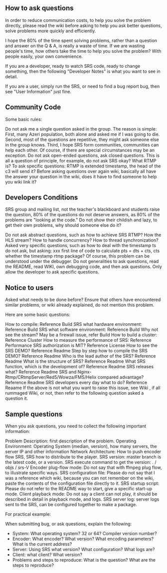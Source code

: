 ## **How to ask questions**



In order to reduce communication costs, to help you solve the problem directly, please read the wiki before asking to help you ask better questions, solve problems more quickly and efficiently.

I hope the 80% of the time spent solving problems, rather than a question and answer on the Q & A, is really a waste of time. If we are wasting people's time, how others take the time to help you solve the problem? With people easily, your own convenience.

If you are a developer, ready to watch SRS code, ready to change something, then the following "Developer Notes" is what you want to see in detail.

If you are a user, simply run the SRS, or need to find a bug report bug, then see "User Information" just fine.


## **Community Code**



Some basic rules:

Do not ask me a single question asked in the group. The reason is simple: First, many Azeri population, both alone and asked me if I was going to die. Second, most of the questions are repetitive, they might ask someone else in the group knows. Third, I hope SRS form communities, communities can help each other. Of course, if there are special circumstances may be an exception.
Do not ask open-ended questions, ask closed questions. This is all a question of principle, for example, do not ask SRS okay? What RTMP is? To ask specific questions: RTMP is extended timestamp, the head of the c3 will send it?
Before asking questions over again wiki, basically all have the answer your question in the wiki, does it have to find someone to help you wiki link it?


## **Developers Conditions**


SRS group and mailing list, not the teacher's blackboard and students raise the question, 80% of the questions do not deserve answers, as 80% of the problems are "looking at the code." Do not show their childish and lazy, to get their own problems, why should someone else do it?

Do not ask abstract questions, such as how to achieve SRS RTMP? How the HLS stream? How to handle concurrency? How to thread synchronization?
Asked very specific questions, such as how to deal with the timestamp ts do not ask, but asking: xxx first line of code to calculate pts = dts + cts, cts whether the timestamp rtmp package? Of course, this problem can be understood under the debugger.
Do not generalities to ask questions, read the README, read WIKI, own debugging code, and then ask questions. Only allow the developer to ask specific questions.

## **Notice to users**


Asked what needs to be done before? Ensure that others have encountered similar problems, or wiki already explained, do not mention this problem.

Here are some basic questions:

How to compile: Reference Build
SRS what hardware environment: Reference Build
SRS what software environment: Reference Build
Why not see the stream? May be a firewall issue, refer Build
How to build a cluster: Reference Cluster
How to measure the performance of SRS: Reference Performance
SRS authorization is MIT? Reference License
How to see the SRS DEMO? Reference Readme
Step by step how to compile the SRS DEMO? Reference Readme
Who is the lead author of the SRS? Reference Readme
What is the structure of SRS? Reference Readme
What SRS function, which is the development of? Reference Readme
SRS releases what? Reference Readme
SRS and Nginx-Rtmp/CRtmpServer/Red5/Wowza/FMS/Helix compared advantage? Reference Readme
SRS developers every day what to do? Reference Reaame
If the above is not what you want to raise this issue, see Wiki , if all rummaged Wiki, or not, then refer to the following question asked a question it.

## **Sample questions**


When you ask questions, you need to collect the following important information:

Problem Description: first description of the problem.
Operating Environment: Operating System (median, version), how many servers, the server IP and other information
Network Architecture: How to push encoder flow SRS, SRS how to distribute to the player.
SRS version: master branch is the latest code, or a version. SRS execute command to get the version: . / objs / srs-V
Encoder plug-flow mode: Do not say that with ffmpeg plug flow, to illustrate specific ways.
SRS configuration file: Please do not say that I was a reference which wiki, because you can not remember on the wiki, paste the contents of the configuration file directly to it.
SRS startup script: Please do not refer to the README way to start, give a specific start-up mode.
Client playback mode: Do not say a client can not play, it should be described in detail in playback mode, and logs.
SRS server log: server logs sent to the SRS, can be configured together to make a package.

For practical example:

When submitting bug, or ask questions, explain the following:
* System: What operating system? 32 or 64? Compiler version number?
* Encoder: What encoder? What version? What encoding parameters? What is the current address?
* Server: Using SRS what version? What configuration? What logs are?
* Client: what client? What version?
* Problems and steps to reproduce: What is the question? What are the steps to reproduce?

